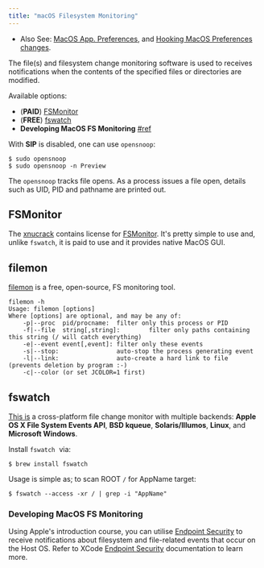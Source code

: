 ```yaml
---
title: "macOS Filesystem Monitoring"
---
```


* Also See: [MacOS App. Preferences](/macos-application-preferences), and [Hooking MacOS Preferences changes](/hook-macos-preferences).

The file(s) and filesystem change monitoring software is used to receives notifications when the contents of the specified files or directories are modified.

Available options:

- (**PAID**) [FSMonitor](http://fsmonitor.com/)
- (**FREE**) [fswatch](https://github.com/emcrisostomo/fswatch)
- **Developing MacOS FS Monitoring** [#ref](#Developing-MacOS-FS-Monitoring)

With **SIP** is disabled, one can use `opensnoop`:

```
$ sudo opensnoop
$ sudo opensnoop -n Preview
```

The `opensnoop` tracks file opens. As a process issues a file open, details such as UID, PID and pathname are printed out.

## FSMonitor

The [xnucrack](https://github.com/xnucrack/) contains license for [FSMonitor](http://fsmonitor.com/). It's pretty simple to use and, unlike `fswatch`, it is paid to use and it provides native MacOS GUI.

## filemon

[filemon](http://newosxbook.com/tools/filemon.html) is a free, open-source, FS monitoring tool.

```
filemon -h
Usage: filemon [options]
Where [options] are optional, and may be any of:
	-p|--proc  pid/procname:  filter only this process or PID
	-f|--file  string[,string]:        filter only paths containing this string (/ will catch everything)
	-e|--event event[,event]: filter only these events
	-s|--stop:                auto-stop the process generating event
	-l|--link:                auto-create a hard link to file (prevents deletion by program :-)
	-c|--color (or set JCOLOR=1 first)
```

## fswatch

[This is](https://emcrisostomo.github.io/fswatch/) a cross-platform file change monitor with multiple backends: **Apple OS X File System Events API**, **BSD kqueue**, **Solaris/Illumos**, **Linux**, and **Microsoft Windows**.

Install `fswatch`  via:

```
$ brew install fswatch
```

Usage is simple as; to scan ROOT `/` for AppName target:

```
$ fswatch --access -xr / | grep -i "AppName"
```

### Developing MacOS FS Monitoring

Using Apple's introduction course, you can utilise [Endpoint Security](https://developer.apple.com/documentation/endpointsecurity/monitoring_system_events_with_endpoint_security) to receive notifications about filesystem and file-related events that occur on the Host OS. Refer to XCode [Endpoint Security](https://developer.apple.com/documentation/endpointsecurity) documentation to learn more.
